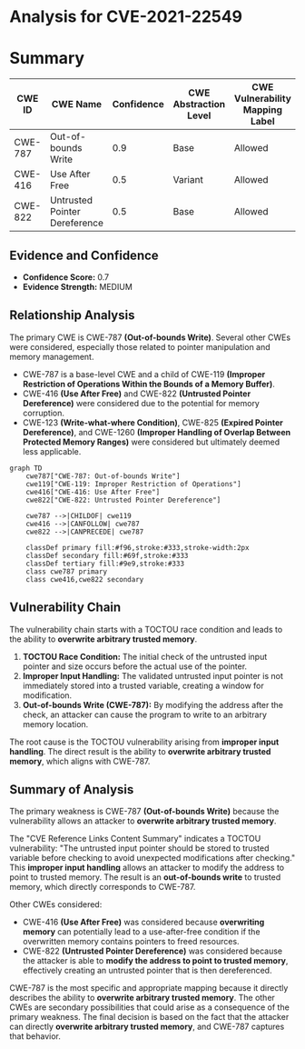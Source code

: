 # Analysis for CVE-2021-22549

# Summary
| CWE ID | CWE Name | Confidence | CWE Abstraction Level | CWE Vulnerability Mapping Label | CWE-Vulnerability Mapping Notes |
|---|---|---|---|---|---|
| CWE-787 | Out-of-bounds Write | 0.9 | Base | Allowed | Primary CWE |
| CWE-416 | Use After Free | 0.5 | Variant | Allowed | Secondary Candidate |
| CWE-822 | Untrusted Pointer Dereference | 0.5 | Base | Allowed | Secondary Candidate |

## Evidence and Confidence

*   **Confidence Score:** 0.7
*   **Evidence Strength:** MEDIUM

## Relationship Analysis
The primary CWE is CWE-787 **(Out-of-bounds Write)**. Several other CWEs were considered, especially those related to pointer manipulation and memory management.

-   CWE-787 is a base-level CWE and a child of CWE-119 **(Improper Restriction of Operations Within the Bounds of a Memory Buffer)**.
-   CWE-416 **(Use After Free)** and CWE-822 **(Untrusted Pointer Dereference)** were considered due to the potential for memory corruption.
-   CWE-123 **(Write-what-where Condition)**, CWE-825 **(Expired Pointer Dereference)**, and CWE-1260 **(Improper Handling of Overlap Between Protected Memory Ranges)** were considered but ultimately deemed less applicable.

```mermaid
graph TD
    cwe787["CWE-787: Out-of-bounds Write"]
    cwe119["CWE-119: Improper Restriction of Operations"]
    cwe416["CWE-416: Use After Free"]
    cwe822["CWE-822: Untrusted Pointer Dereference"]
    
    cwe787 -->|CHILDOF| cwe119
    cwe416 -->|CANFOLLOW| cwe787
    cwe822 -->|CANPRECEDE| cwe787
    
    classDef primary fill:#f96,stroke:#333,stroke-width:2px
    classDef secondary fill:#69f,stroke:#333
    classDef tertiary fill:#9e9,stroke:#333
    class cwe787 primary
    class cwe416,cwe822 secondary
```

## Vulnerability Chain
The vulnerability chain starts with a TOCTOU race condition and leads to the ability to **overwrite arbitrary trusted memory**.

1.  **TOCTOU Race Condition:** The initial check of the untrusted input pointer and size occurs before the actual use of the pointer.
2.  **Improper Input Handling:** The validated untrusted input pointer is not immediately stored into a trusted variable, creating a window for modification.
3.  **Out-of-bounds Write (CWE-787):** By modifying the address after the check, an attacker can cause the program to write to an arbitrary memory location.

The root cause is the TOCTOU vulnerability arising from **improper input handling**. The direct result is the ability to **overwrite arbitrary trusted memory**, which aligns with CWE-787.

## Summary of Analysis
The primary weakness is CWE-787 **(Out-of-bounds Write)** because the vulnerability allows an attacker to **overwrite arbitrary trusted memory**.

The "CVE Reference Links Content Summary" indicates a TOCTOU vulnerability: "The untrusted input pointer should be stored to trusted variable before checking to avoid unexpected modifications after checking." This **improper input handling** allows an attacker to modify the address to point to trusted memory. The result is an **out-of-bounds write** to trusted memory, which directly corresponds to CWE-787.

Other CWEs considered:

*   CWE-416 **(Use After Free)** was considered because **overwriting memory** can potentially lead to a use-after-free condition if the overwritten memory contains pointers to freed resources.
*   CWE-822 **(Untrusted Pointer Dereference)** was considered because the attacker is able to **modify the address to point to trusted memory**, effectively creating an untrusted pointer that is then dereferenced.

CWE-787 is the most specific and appropriate mapping because it directly describes the ability to **overwrite arbitrary trusted memory**. The other CWEs are secondary possibilities that could arise as a consequence of the primary weakness. The final decision is based on the fact that the attacker can directly **overwrite arbitrary trusted memory**, and CWE-787 captures that behavior.